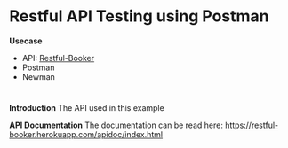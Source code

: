 # Restful API Testing using Postman

**Usecase**
* API: [Restful-Booker](https://restful-booker.herokuapp.com/)
* Postman
* Newman
#

**Introduction**
The API used in this example 

**API Documentation**
The documentation can be read here: https://restful-booker.herokuapp.com/apidoc/index.html
#


